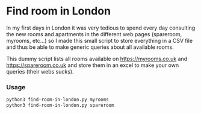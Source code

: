 # Find room in London

In my first days in London it was very tedious to spend every day consulting the 
new rooms and apartments in the different web pages (spareroom, myrooms, etc...) 
so I made this small script to store everything in a CSV file and thus be able to 
make generic queries about all available rooms.

This dummy script lists all rooms available on https://myrooms.co.uk and 
https://spareroom.co.uk and store them in an excel to make your own queries 
(their webs sucks).

### Usage

```bash
python3 find-room-in-london.py myrooms
python3 find-room-in-london.py spareroom
```

